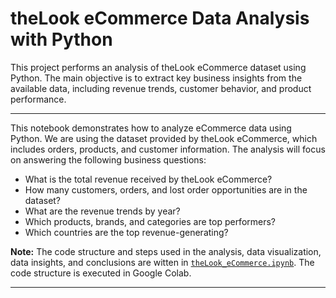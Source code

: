 # theLook eCommerce Data Analysis with Python

This project performs an analysis of theLook eCommerce dataset using Python. The main objective is to extract key business insights from the available data, including revenue trends, customer behavior, and product performance.

---

This notebook demonstrates how to analyze eCommerce data using Python. We are using the dataset provided by theLook eCommerce, which includes orders, products, and customer information. The analysis will focus on answering the following business questions:

- What is the total revenue received by theLook eCommerce?
- How many customers, orders, and lost order opportunities are in the dataset?
- What are the revenue trends by year?
- Which products, brands, and categories are top performers?
- Which countries are the top revenue-generating?

**Note:** The code structure and steps used in the analysis, data visualization, data insights, and conclusions are witten in [`theLook_eCommerce.ipynb`](https://github.com/Saemfany/Portfolio_TheLookEcommerce/blob/38932721adc2bf366bf5b487b2c5759b211e8135/theLook_eCommerce_Python/theLook_eCommerce.ipynb). The code structure is executed in Google Colab.

---
